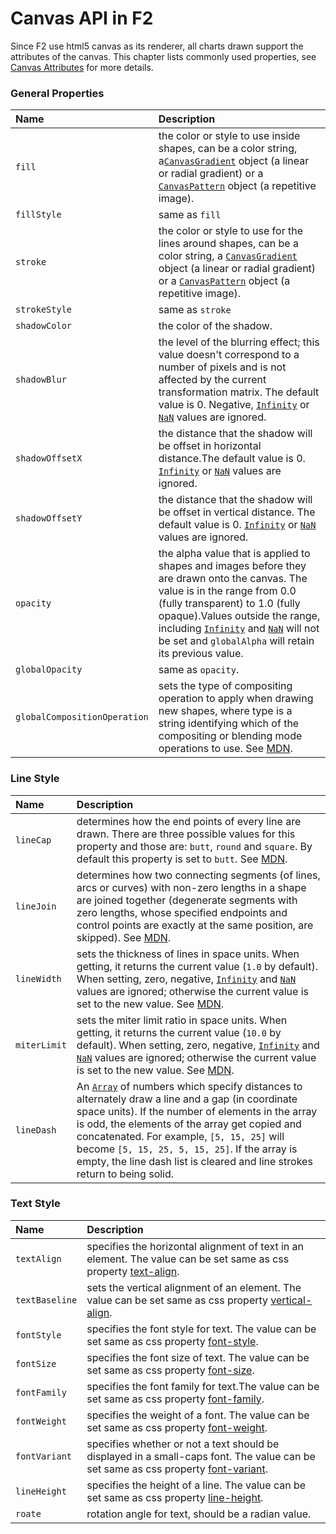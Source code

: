 # Canvas API in F2

Since F2 use html5 canvas as its renderer, all charts drawn support the attributes of the canvas. This chapter lists commonly used properties, see [Canvas Attributes](https://developer.mozilla.org/en-US/docs/Web/API/CanvasRenderingContext2D) for more details.

### General Properties

| Name | Description |
| :--- | :--- |
| `fill` | the color or style to use inside shapes, can be a color string, a[`CanvasGradient`](https://developer.mozilla.org/en-US/docs/Web/API/CanvasGradient) object \(a linear or radial gradient\) or a [`CanvasPattern`](https://developer.mozilla.org/en-US/docs/Web/API/CanvasPattern) object \(a repetitive image\). |
| `fillStyle` | same as `fill` |
| `stroke` | the color or style to use for the lines around shapes, can be a color string, a [`CanvasGradient`](https://developer.mozilla.org/en-US/docs/Web/API/CanvasGradient) object \(a linear or radial gradient\) or a [`CanvasPattern`](https://developer.mozilla.org/en-US/docs/Web/API/CanvasPattern) object \(a repetitive image\). |
| `strokeStyle` | same as `stroke` |
| `shadowColor` | the color of the shadow. |
| `shadowBlur` | the level of the blurring effect; this value doesn't correspond to a number of pixels and is not affected by the current transformation matrix. The default value is 0. Negative, [`Infinity`](https://developer.mozilla.org/en-US/docs/Web/JavaScript/Reference/Global_Objects/Infinity) or [`NaN`](https://developer.mozilla.org/en-US/docs/Web/JavaScript/Reference/Global_Objects/NaN) values are ignored. |
| `shadowOffsetX` | the distance that the shadow will be offset in horizontal distance.The default value is 0. [`Infinity`](https://developer.mozilla.org/en-US/docs/Web/JavaScript/Reference/Global_Objects/Infinity) or [`NaN`](https://developer.mozilla.org/en-US/docs/Web/JavaScript/Reference/Global_Objects/NaN) values are ignored. |
| `shadowOffsetY` |  the distance that the shadow will be offset in vertical distance. The default value is 0. [`Infinity`](https://developer.mozilla.org/en-US/docs/Web/JavaScript/Reference/Global_Objects/Infinity) or [`NaN`](https://developer.mozilla.org/en-US/docs/Web/JavaScript/Reference/Global_Objects/NaN) values are ignored. |
| `opacity` | the alpha value that is applied to shapes and images before they are drawn onto the canvas. The value is in the range from 0.0 \(fully transparent\) to 1.0 \(fully opaque\).Values outside the range, including [`Infinity`](https://developer.mozilla.org/en-US/docs/Web/JavaScript/Reference/Global_Objects/Infinity) and [`NaN`](https://developer.mozilla.org/en-US/docs/Web/JavaScript/Reference/Global_Objects/NaN) will not be set and `globalAlpha` will retain its previous value. |
| `globalOpacity` | same as `opacity`. |
| `globalCompositionOperation` |  sets the type of compositing operation to apply when drawing new shapes, where type is a string identifying which of the compositing or blending mode operations to use. See [MDN](https://developer.mozilla.org/en-US/docs/Web/API/CanvasRenderingContext2D/globalCompositeOperation). |

### Line Style

| Name | Description |
| :--- | :--- |
| `lineCap` | determines how the end points of every line are drawn. There are three possible values for this property and those are: `butt`, `round` and `square`. By default this property is set to `butt`. See [MDN](https://developer.mozilla.org/en-US/docs/Web/API/CanvasRenderingContext2D/lineCap). |
| `lineJoin` | determines how two connecting segments \(of lines, arcs or curves\) with non-zero lengths in a shape are joined together \(degenerate segments with zero lengths, whose specified endpoints and control points are exactly at the same position, are skipped\). See [MDN](https://developer.mozilla.org/en-US/docs/Web/API/CanvasRenderingContext2D/lineJoin). |
| `lineWidth` |  sets the thickness of lines in space units. When getting, it returns the current value \(`1.0` by default\). When setting, zero, negative, [`Infinity`](https://developer.mozilla.org/en-US/docs/Web/JavaScript/Reference/Global_Objects/Infinity) and [`NaN`](https://developer.mozilla.org/en-US/docs/Web/JavaScript/Reference/Global_Objects/NaN) values are ignored; otherwise the current value is set to the new value. See [MDN](https://developer.mozilla.org/en-US/docs/Web/API/CanvasRenderingContext2D/lineWidth). |
| `miterLimit` | sets the miter limit ratio in space units. When getting, it returns the current value \(`10.0` by default\). When setting, zero, negative, [`Infinity`](https://developer.mozilla.org/en-US/docs/Web/JavaScript/Reference/Global_Objects/Infinity) and [`NaN`](https://developer.mozilla.org/en-US/docs/Web/JavaScript/Reference/Global_Objects/NaN) values are ignored; otherwise the current value is set to the new value. See [MDN](https://developer.mozilla.org/en-US/docs/Web/API/CanvasRenderingContext2D/miterLimit). |
| `lineDash` | An [`Array`](https://developer.mozilla.org/en-US/docs/Web/JavaScript/Reference/Global_Objects/Array) of numbers which specify distances to alternately draw a line and a gap \(in coordinate space units\). If the number of elements in the array is odd, the elements of the array get copied and concatenated. For example, `[5, 15, 25]` will become `[5, 15, 25, 5, 15, 25]`. If the array is empty, the line dash list is cleared and line strokes return to being solid. |

### Text Style

| Name | Description |
| :--- | :--- |
| `textAlign` | specifies the horizontal alignment of text in an element. The value can be set same as css property [text-align](https://www.w3schools.com/cssref/pr_text_text-align.asp). |
| `textBaseline` | sets the vertical alignment of an element. The value can be set same as css property [vertical-align](https://www.w3schools.com/cssref/pr_pos_vertical-align.asp). |
| `fontStyle` | specifies the font style for text. The value can be set same as css property [font-style](https://www.w3schools.com/cssref/pr_font_font-style.asp). |
| `fontSize` | specifies the font size of text. The value can be set same as css property [font-size](https://www.w3schools.com/cssref/pr_font_font-size.asp). |
| `fontFamily` | specifies the font family for text.The value can be set same as css property [font-family](https://www.w3schools.com/cssref/pr_font_font-family.asp). |
| `fontWeight` | specifies the weight of a font. The value can be set same as css property [font-weight](https://www.w3schools.com/cssref/pr_font_weight.asp). |
| `fontVariant` | specifies whether or not a text should be displayed in a small-caps font. The value can be set same as css property [font-variant](https://www.w3schools.com/cssref/pr_font_font-variant.asp). |
| `lineHeight` | specifies the height of a line. The value can be set same as css property [line-height](https://www.w3schools.com/cssref/pr_dim_line-height.asp). |
| `roate` | rotation angle for text, should be a radian value. |

